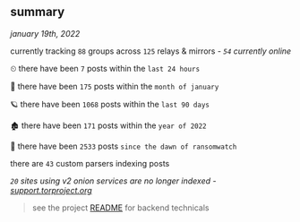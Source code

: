 
## summary
_january 19th, 2022_

currently tracking `88` groups across `125` relays & mirrors - _`54` currently online_

⏲ there have been `7` posts within the `last 24 hours`

🦈 there have been `175` posts within the `month of january`

🪐 there have been `1068` posts within the `last 90 days`

🏚 there have been `171` posts within the `year of 2022`

🦕 there have been `2533` posts `since the dawn of ransomwatch`

there are `43` custom parsers indexing posts

_`20` sites using v2 onion services are no longer indexed - [support.torproject.org](https://support.torproject.org/onionservices/v2-deprecation/)_

> see the project [README](https://github.com/thetanz/ransomwatch#ransomwatch--) for backend technicals
